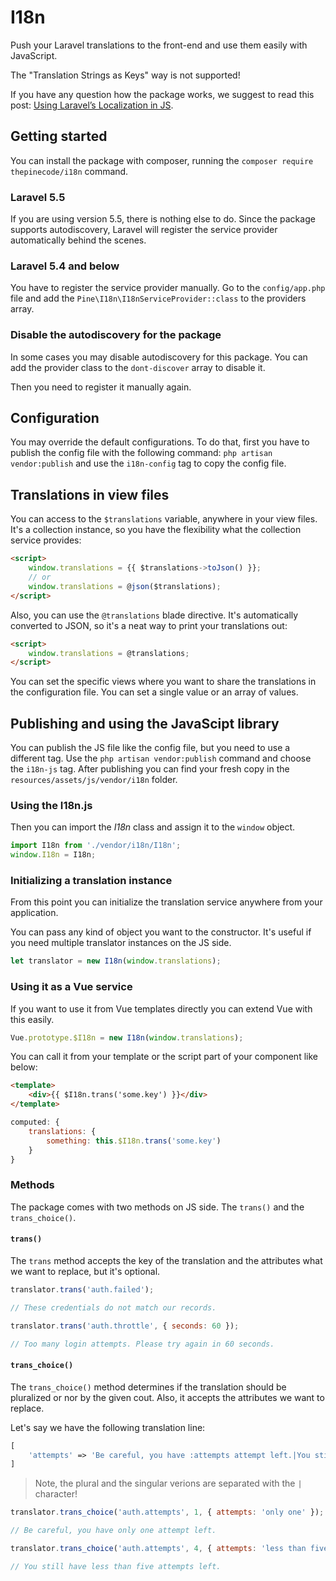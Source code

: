 # I18n

Push your Laravel translations to the front-end and use them easily with JavaScript.

The "Translation Strings as Keys" way is not supported!

If you have any question how the package works, we suggest to read this post: 
[Using Laravel’s Localization in JS](https://pineco.de/using-laravels-localization-js/).

## Getting started

You can install the package with composer, running the ``composer require thepinecode/i18n`` command.

### Laravel 5.5

If you are using version 5.5, there is nothing else to do.
Since the package supports autodiscovery, Laravel will register the service provider automatically behind the scenes.

### Laravel 5.4 and below

You have to register the service provider manually.
Go to the ``config/app.php`` file and add the ``Pine\I18n\I18nServiceProvider::class`` to the providers array.

### Disable the autodiscovery for the package

In some cases you may disable autodiscovery for this package.
You can add the provider class to the ``dont-discover`` array to disable it.

Then you need to register it manually again.

## Configuration

You may override the default configurations. 
To do that, first you have to publish the config file with the following command:
``php artisan vendor:publish`` and use the ``i18n-config`` tag to copy the config file.

## Translations in view files

You can access to the ``$translations`` variable, anywhere in your view files. 
It's a collection instance, so you have the flexibility what the collection service provides:

```html
<script>
    window.translations = {{ $translations->toJson() }};
    // or
    window.translations = @json($translations);
</script>
```

Also, you can use the ``@translations`` blade directive.
It's automatically converted to JSON, so it's a neat way to print your translations out:

```html
<script>
    window.translations = @translations;
</script>
```

You can set the specific views where you want to share the translations in the configuration file.
You can set a single value or an array of values.

## Publishing and using the JavaScipt library

You can publish the JS file like the config file, but you need to use a different tag.
Use the ``php artisan vendor:publish`` command and choose the ``i18n-js`` tag.
After publishing you can find your fresh copy in the ``resources/assets/js/vendor/i18n`` folder.

### Using the I18n.js

Then you can import the *I18n* class and assign it to the ``window`` object.

```js
import I18n from './vendor/i18n/I18n';
window.I18n = I18n;
```

### Initializing a translation instance

From this point you can initialize the translation service anywhere from your application.

You can pass any kind of object you want to the constructor. 
It's useful if you need multiple translator instances on the JS side.

```js
let translator = new I18n(window.translations);
```

### Using it as a Vue service

If you want to use it from Vue templates directly you can extend Vue with this easily.

```js
Vue.prototype.$I18n = new I18n(window.translations);
```

You can call it from your template or the script part of your component like below:

```html
<template>
    <div>{{ $I18n.trans('some.key') }}</div>
</template>
```

```js
computed: {
    translations: {
        something: this.$I18n.trans('some.key')
    }
}
```

### Methods

The package comes with two methods on JS side. The ``trans()`` and the ``trans_choice()``.

#### ``trans()``

The ``trans`` method accepts the key of the translation and the attributes what we want to replace, but it's optional.

```js
translator.trans('auth.failed');

// These credentials do not match our records.

translator.trans('auth.throttle', { seconds: 60 });

// Too many login attempts. Please try again in 60 seconds.
```

#### ``trans_choice()``

The ``trans_choice()`` method determines if the translation should be pluralized or nor by the given cout.
Also, it accepts the attributes we want to replace.

Let's say we have the following translation line:
```php
[
    'attempts' => 'Be careful, you have :attempts attempt left.|You still have :attempts attempts left.',
]
```
> Note, the plural and the singular verions are separated with the ``|`` character!

```js
translator.trans_choice('auth.attempts', 1, { attempts: 'only one' });

// Be careful, you have only one attempt left.

translator.trans_choice('auth.attempts', 4, { attempts: 'less than five' });

// You still have less than five attempts left.
```

